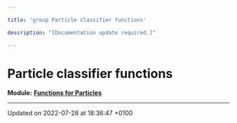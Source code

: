 ```yaml
---

title: 'group Particle classifier functions'

description: "[Documentation update required.]"

---
```


# Particle classifier functions

**Module:** **[Functions for Particles](/documentation/code/modules/group__particleutils/)**








-------------------------------

Updated on 2022-07-28 at 18:36:47 +0100
